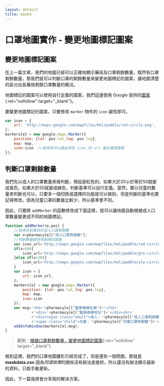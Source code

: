 ```yaml
---
layout: default
title: mask4
---
```


# 口罩地圖實作 - 變更地圖標記圖案

## 變更地圖標記圖案

在上一篇文章，我們的地圖已經可以正確地顯示藥局及口罩剩餘數量，既然有口罩剩餘數量，那我們就可以判斷口罩的剩餘數量來變更地圖標記的圖案，讓地圖清楚的區分出各藥局剩餘口罩數量的概況。

地圖標記的圖案可以使用自行定義的圖案，我們這邊使用 Google 提供的[圖案](http://kml4earth.appspot.com/icons.html){:rel="nofollow" target="_blank"}。

要變更地圖標記的圖案，只要修改 `marker` 物件的 `icon` 屬性即可。

```js
var icon = {
    url: 'http://maps.google.com/mapfiles/kml/paddle/red-circle.png',  //使用者定義的圖案
};
markers[e] = new google.maps.Marker({
    position: {lat: pos.lat,lng: pos.lng},
    map: map,
    icon:icon  //使用者可以藉由修改 icon 的 url 屬性變更圖案
});
```

## 判斷口罩剩餘數量

我們先以成人的口罩數量來做判斷，預設是紅色的，如果大於20小於等於50就變成黃色，如果大於50就變成綠色，判斷基準可以自行定義。當然，要以兒童的數量來判斷也可以，只要多一個切換或選擇的功能就可以做到，但是判斷的基準也要記得修改，因為兒童口罩的數量比較少，所以基準會不同。

因此，只要將 `addMarker` 的函數修改成下面這樣，就可以讓地圖自動根據成人口罩數量變更成不同的地圖標記。 

```js
function addMarker(e,pos) {
    //取得目前藥局的成人口罩剩餘數
    var x=pharmacy[e]["成人口罩剩餘數"];
    //判斷數量變更地圖標記圖案
    var icon_url='http://maps.google.com/mapfiles/kml/paddle/red-circle.png';
    if(x>50){
        icon_url='http://maps.google.com/mapfiles/kml/paddle/grn-circle.png';
    }else if(x>20){
        icon_url='http://maps.google.com/mapfiles/kml/paddle/ylw-circle.png';
    }
    var icon = {
        url: icon_url,
    };
    markers[e] = new google.maps.Marker({
        position: {lat: pos.lat,lng: pos.lng},
        map: map,
        icon:icon
    });
    var msg='<h1>'+pharmacy[e]["醫事機構名稱"]+'</h1>'
            +'<div>'+pharmacy[e]["醫事機構地址"]+'</div><br>'
            +'<div><span class="adult">成人：'+pharmacy[e]["成人口罩剩餘數"]+'</span> '
            +'<span class="child">兒童：'+pharmacy[e]["兒童口罩剩餘數"]+'</span></div>';
    addInfoWindow(markers[e],msg);
}
```

> 範例：[根據口罩剩餘數量，變更地圖標記圖案](https://e87042170.github.io/mask-map/demo/google-maps-change-marker.html){:rel="nofollow" target="_blank"}

做到這裡，我們的口罩地圖雛形已經完成了，但是還有一個問題，那就是 **maskdata.csv** 因為*同源政策*的關係沒有辦法直接抓，所以還沒有辦法顯示最新的資料，只能手動更新。

因此，下一篇我將會分享我的解決方案。
